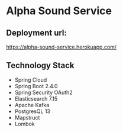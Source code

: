 # Alpha Sound Service

## Deployment url: 

https://alpha-sound-service.herokuapp.com/

## Technology Stack

- Spring Cloud
- Spring Boot 2.4.0
- Spring Security OAuth2
- Elasticsearch 7.15
- Apache Kafka
- PostgresQL 13
- Mapstruct
- Lombok
